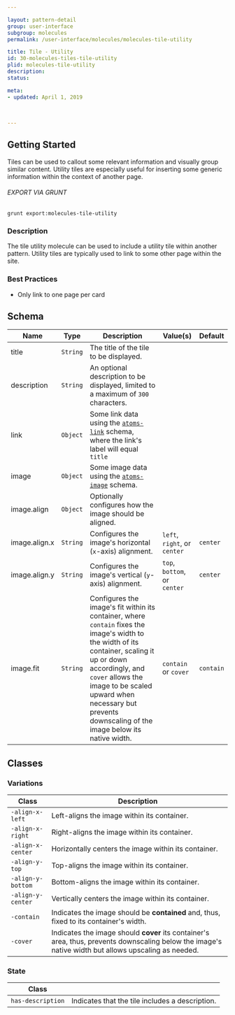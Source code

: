 ```yaml
---

layout: pattern-detail
group: user-interface
subgroup: molecules
permalink: /user-interface/molecules/molecules-tile-utility

title: Tile - Utility
id: 30-molecules-tiles-tile-utility
plid: molecules-tile-utility
description: 
status: 

meta:
- updated: April 1, 2019
  
  
  
---
```



## Getting Started

Tiles can be used to callout some relevant information and visually group similar content. Utility tiles are especially useful for inserting some generic information within the context of another page.

###### EXPORT VIA GRUNT

```
grunt export:molecules-tile-utility
```


### Description

The tile utility molecule can be used to include a utility tile within another pattern. Utility tiles are typically used to link to some other page within the site.


### Best Practices

- Only link to one page per card


## Schema

| Name            | Type      | Description                                                                                           | Value(s)    | Default   |
|-----------------|-----------|-------------------------------------------------------------------------------------------------------|-------------|-----------|
| title           | `String`  | The title of the tile to be displayed.                                                                |             |           |
| description     | `String`  | An optional description to be displayed, limited to a maximum of `300` characters.                    |             |           |
| link            | `Object`  | Some link data using the [`atoms-link`][atoms-link] schema, where the link's label will equal `title` |             |           |
| image           | `Object`  | Some image data using the [`atoms-image`][atoms-image] schema.                      |                               |           |
| image.align     | `Object`  | Optionally configures how the image should be aligned.                              |                               |           |
| image.align.x   | `String`  | Configures the image's horizontal (`x`-axis) alignment.                             | `left`, `right`, or `center`  | `center`  |
| image.align.y   | `String`  | Configures the image's vertical (`y`-axis) alignment.                               | `top`, `bottom`, or `center`  | `center`  |
| image.fit       | `String`  | Configures the image's fit within its container, where `contain` fixes the image's width to the width of its container, scaling it up or down accordingly, and `cover` allows the image to be scaled upward when necessary but prevents downscaling of the image below its native width. | `contain` or `cover` | `contain`  |


## Classes

### Variations

| Class             | Description                                                                                     |
|-------------------|-------------------------------------------------------------------------------------------------|
| `-align-x-left`   | Left-aligns the image within its container.                                                     |
| `-align-x-right`  | Right-aligns the image within its container.                                                    |
| `-align-x-center` | Horizontally centers the image within its container.                                            |
| `-align-y-top`    | Top-aligns the image within its container.                                                      |
| `-align-y-bottom` | Bottom-aligns the image within its container.                                                   |
| `-align-y-center` | Vertically centers the image within its container.                                              |
| `-contain`        | Indicates the image should be **contained** and, thus, fixed to its container's width.          |
| `-cover`          | Indicates the image should **cover** its container's area, thus, prevents downscaling below the image's native width but allows upscaling as needed. |

### State

| Class             |                                                                 |
|-------------------|-----------------------------------------------------------------|
| `has-description` | Indicates that the tile includes a description.                 |


[atoms-link]: /patterns/20-atoms-globals-link/20-atoms-globals-link.html
[atoms-image]: /patterns/20-atoms-media-image/20-atoms-media-image.html
